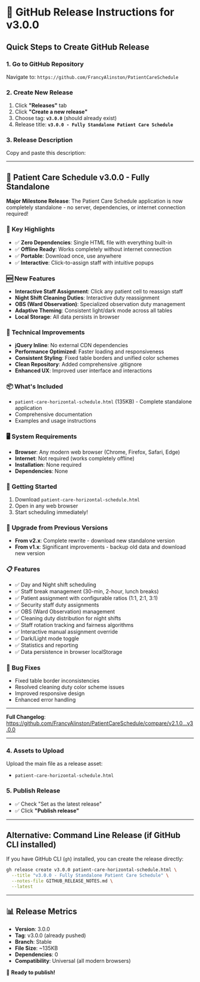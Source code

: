 # 🚀 GitHub Release Instructions for v3.0.0

## Quick Steps to Create GitHub Release

### 1. Go to GitHub Repository
Navigate to: `https://github.com/FrancyAlinston/PatientCareSchedule`

### 2. Create New Release
1. Click **"Releases"** tab
2. Click **"Create a new release"**
3. Choose tag: **`v3.0.0`** (should already exist)
4. Release title: **`v3.0.0 - Fully Standalone Patient Care Schedule`**

### 3. Release Description
Copy and paste this description:

---

## 🚀 Patient Care Schedule v3.0.0 - Fully Standalone

**Major Milestone Release**: The Patient Care Schedule application is now completely standalone - no server, dependencies, or internet connection required!

### 🎯 **Key Highlights**
- ✅ **Zero Dependencies**: Single HTML file with everything built-in
- ✅ **Offline Ready**: Works completely without internet connection
- ✅ **Portable**: Download once, use anywhere
- ✅ **Interactive**: Click-to-assign staff with intuitive popups

### 🆕 **New Features**
- **Interactive Staff Assignment**: Click any patient cell to reassign staff
- **Night Shift Cleaning Duties**: Interactive duty reassignment
- **OBS (Ward Observation)**: Specialized observation duty management
- **Adaptive Theming**: Consistent light/dark mode across all tables
- **Local Storage**: All data persists in browser

### 🔧 **Technical Improvements**
- **jQuery Inline**: No external CDN dependencies
- **Performance Optimized**: Faster loading and responsiveness
- **Consistent Styling**: Fixed table borders and unified color schemes
- **Clean Repository**: Added comprehensive .gitignore
- **Enhanced UX**: Improved user interface and interactions

### 📦 **What's Included**
- `patient-care-horizontal-schedule.html` (135KB) - Complete standalone application
- Comprehensive documentation
- Examples and usage instructions

### 🖥️ **System Requirements**
- **Browser**: Any modern web browser (Chrome, Firefox, Safari, Edge)
- **Internet**: Not required (works completely offline)
- **Installation**: None required
- **Dependencies**: None

### 🚀 **Getting Started**
1. Download `patient-care-horizontal-schedule.html`
2. Open in any web browser
3. Start scheduling immediately!

### 🔄 **Upgrade from Previous Versions**
- **From v2.x**: Complete rewrite - download new standalone version
- **From v1.x**: Significant improvements - backup old data and download new version

### 📋 **Features**
- ✅ Day and Night shift scheduling
- ✅ Staff break management (30-min, 2-hour, lunch breaks)
- ✅ Patient assignment with configurable ratios (1:1, 2:1, 3:1)
- ✅ Security staff duty assignments
- ✅ OBS (Ward Observation) management
- ✅ Cleaning duty distribution for night shifts
- ✅ Staff rotation tracking and fairness algorithms
- ✅ Interactive manual assignment override
- ✅ Dark/Light mode toggle
- ✅ Statistics and reporting
- ✅ Data persistence in browser localStorage

### 🐛 **Bug Fixes**
- Fixed table border inconsistencies
- Resolved cleaning duty color scheme issues
- Improved responsive design
- Enhanced error handling

---

**Full Changelog**: https://github.com/FrancyAlinston/PatientCareSchedule/compare/v2.1.0...v3.0.0

---

### 4. Assets to Upload
Upload the main file as a release asset:
- `patient-care-horizontal-schedule.html`

### 5. Publish Release
- ✅ Check "Set as the latest release"
- ✅ Click **"Publish release"**

---

## Alternative: Command Line Release (if GitHub CLI installed)

If you have GitHub CLI (`gh`) installed, you can create the release directly:

```bash
gh release create v3.0.0 patient-care-horizontal-schedule.html \
  --title "v3.0.0 - Fully Standalone Patient Care Schedule" \
  --notes-file GITHUB_RELEASE_NOTES.md \
  --latest
```

---

## 📊 Release Metrics
- **Version**: 3.0.0
- **Tag**: v3.0.0 (already pushed)
- **Branch**: Stable
- **File Size**: ~135KB
- **Dependencies**: 0
- **Compatibility**: Universal (all modern browsers)

🎉 **Ready to publish!**
